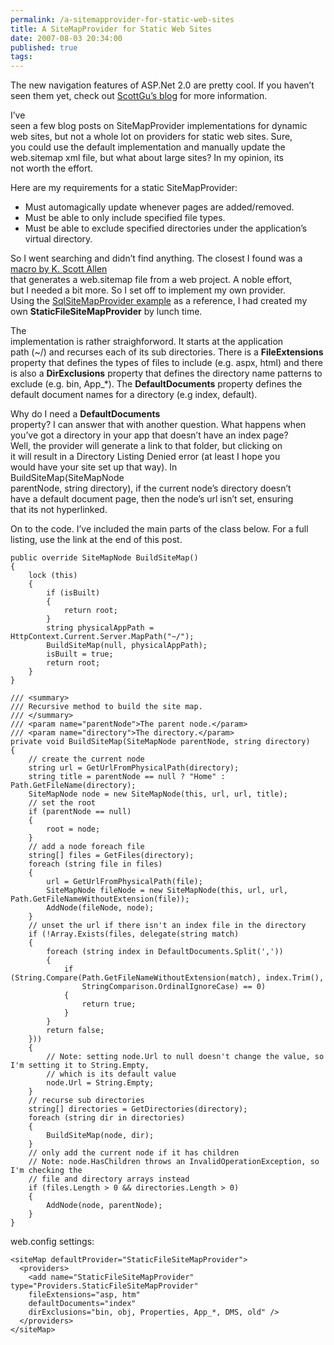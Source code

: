 ```yaml
---
permalink: /a-sitemapprovider-for-static-web-sites
title: A SiteMapProvider for Static Web Sites
date: 2007-08-03 20:34:00
published: true
tags: 
---
```



The new navigation features of ASP.Net 2.0 are pretty cool. If you haven’t seen them yet, check out [ScottGu’s blog](http://weblogs.asp.net/scottgu/archive/2006/02/14/438241.aspx) for more information.

I’ve  
 seen a few blog posts on SiteMapProvider implementations for dynamic  
 web sites, but not a whole lot on providers for static web sites. Sure,  
 you could use the default implementation and manually update the  
 web.sitemap xml file, but what about large sites? In my opinion, its  
 not worth the effort.

Here are my requirements for a static SiteMapProvider:

- Must automagically update whenever pages are added/removed.
- Must be able to only include specified file types.
- Must be able to exclude specified directories under the application’s virtual directory.

So I went searching and didn’t find anything. The closest I found was a [macro by K. Scott Allen](http://odetocode.com/Blogs/scott/archive/2005/11/29/2537.aspx)  
 that generates a web.sitemap file from a web project. A noble effort,  
 but I needed a bit more. So I set off to implement my own provider.  
 Using the [SqlSiteMapProvider example](http://msdn2.microsoft.com/en-us/library/Aa479033.aspx) as a reference, I had created my own **StaticFileSiteMapProvider** by lunch time.

The  
 implementation is rather straighforword. It starts at the application  
 path (~/) and recurses each of its sub directories. There is a **FileExtensions** property that defines the types of files to include (e.g. aspx, html) and there is also a **DirExclusions** property that defines the directory name patterns to exclude (e.g. bin, App_*). The **DefaultDocuments** property defines the default document names for a directory (e.g index, default).

Why do I need a **DefaultDocuments**  
 property? I can answer that with another question. What happens when  
 you’ve got a directory in your app that doesn’t have an index page?  
 Well, the provider will generate a link to that folder, but clicking on  
 it will result in a Directory Listing Denied error (at least I hope you  
 would have your site set up that way). In  
 BuildSiteMap(SiteMapNode  
 parentNode, string directory), if the current node’s directory doesn’t  
 have a default document page, then the node’s url isn’t set, ensuring  
 that its not hyperlinked.

On to the code. I’ve included the main parts of the class below. For a full listing, use the link at the end of this post.

    public override SiteMapNode BuildSiteMap()
    {
        lock (this)
        {
            if (isBuilt)
            {
                return root;
            }
            string physicalAppPath = HttpContext.Current.Server.MapPath("~/");
            BuildSiteMap(null, physicalAppPath);
            isBuilt = true;
            return root;
        }
    }

    /// <summary>
    /// Recursive method to build the site map.
    /// </summary>
    /// <param name="parentNode">The parent node.</param>
    /// <param name="directory">The directory.</param>
    private void BuildSiteMap(SiteMapNode parentNode, string directory)
    {
        // create the current node
        string url = GetUrlFromPhysicalPath(directory);
        string title = parentNode == null ? "Home" : Path.GetFileName(directory);
        SiteMapNode node = new SiteMapNode(this, url, url, title);
        // set the root
        if (parentNode == null)
        {
            root = node;
        }
        // add a node foreach file
        string[] files = GetFiles(directory);
        foreach (string file in files)
        {
            url = GetUrlFromPhysicalPath(file);
            SiteMapNode fileNode = new SiteMapNode(this, url, url, Path.GetFileNameWithoutExtension(file));
            AddNode(fileNode, node);
        }
        // unset the url if there isn't an index file in the directory
        if (!Array.Exists(files, delegate(string match)
        {
            foreach (string index in DefaultDocuments.Split(','))
            {
                if (String.Compare(Path.GetFileNameWithoutExtension(match), index.Trim(),
                    StringComparison.OrdinalIgnoreCase) == 0)
                {
                    return true;
                }
            }
            return false;
        }))
        {
            // Note: setting node.Url to null doesn't change the value, so I'm setting it to String.Empty, 
            // which is its default value
            node.Url = String.Empty;
        }
        // recurse sub directories
        string[] directories = GetDirectories(directory);
        foreach (string dir in directories)
        {
            BuildSiteMap(node, dir);
        }
        // only add the current node if it has children
        // Note: node.HasChildren throws an InvalidOperationException, so I'm checking the 
        // file and directory arrays instead
        if (files.Length > 0 && directories.Length > 0)
        {
            AddNode(node, parentNode);
        }
    }

web.config settings:

    <siteMap defaultProvider="StaticFileSiteMapProvider">
      <providers>
        <add name="StaticFileSiteMapProvider" type="Providers.StaticFileSiteMapProvider"
        fileExtensions="asp, htm"
        defaultDocuments="index"
        dirExclusions="bin, obj, Properties, App_*, DMS, old" />
      </providers>
    </siteMap>